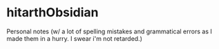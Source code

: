# hitarthObsidian
 Personal notes (w/ a lot of spelling mistakes and grammatical errors as I made them in a hurry. I swear i'm not retarded.)
